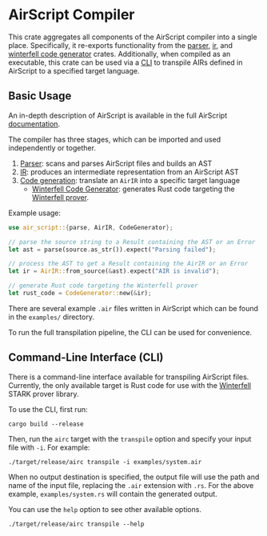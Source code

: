 # AirScript Compiler

This crate aggregates all components of the AirScript compiler into a single place. Specifically, it re-exports functionality from the [parser](../parser/), [ir](../ir/), and [winterfell code generator](../codegen/winterfell/) crates. Additionally, when compiled as an executable, this crate can be used via a [CLI](#command-line-interface-cli) to transpile AIRs defined in AirScript to a specified target language.

## Basic Usage

An in-depth description of AirScript is available in the full AirScript [documentation](https://0xpolygonmiden.github.io/air-script/).

The compiler has three stages, which can be imported and used independently or together.

1. [Parser](../parser/): scans and parses AirScript files and builds an AST
2. [IR](../ir/): produces an intermediate representation from an AirScript AST
3. [Code generation](../codegen/): translate an `AirIR` into a specific target language
   - [Winterfell Code Generator](../codegen/winterfell/): generates Rust code targeting the [Winterfell prover](https://github.com/novifinancial/winterfell).

Example usage:

```Rust
use air_script::{parse, AirIR, CodeGenerator};

// parse the source string to a Result containing the AST or an Error
let ast = parse(source.as_str()).expect("Parsing failed");

// process the AST to get a Result containing the AirIR or an Error
let ir = AirIR::from_source(&ast).expect("AIR is invalid");

// generate Rust code targeting the Winterfell prover
let rust_code = CodeGenerator::new(&ir);
```

There are several example `.air` files written in AirScript which can be found in the `examples/` directory.

To run the full transpilation pipeline, the CLI can be used for convenience.

## Command-Line Interface (CLI)

There is a command-line interface available for transpiling AirScript files. Currently, the only available target is Rust code for use with the [Winterfell](https://github.com/novifinancial/winterfell) STARK prover library.

To use the CLI, first run:

```
cargo build --release
```

Then, run the `airc` target with the `transpile` option and specify your input file with `-i`. For example:

```
./target/release/airc transpile -i examples/system.air
```

When no output destination is specified, the output file will use the path and name of the input file, replacing the `.air` extension with `.rs`. For the above example, `examples/system.rs` will contain the generated output.

You can use the `help` option to see other available options.

```
./target/release/airc transpile --help
```
